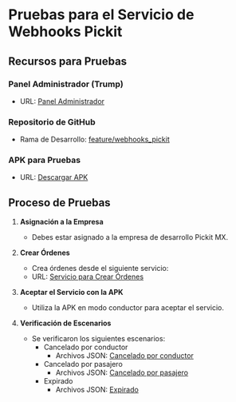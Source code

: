 # Pruebas para el Servicio de Webhooks Pickit

## Recursos para Pruebas

### Panel Administrador (Trump)
- URL: [Panel Administrador](https://temp-feature-webhooks-pickit.thetrancon.com/trump)

### Repositorio de GitHub
- Rama de Desarrollo: [feature/webhooks_pickit](https://github.com/picap-inc/picap/tree/feature/webhooks_pickit)

### APK para Pruebas
- URL: [Descargar APK](https://drive.google.com/file/d/1dxGziMkmHuNK7dV_UvT9MDRwFJaCe8HU/view?usp=sharing)

## Proceso de Pruebas

1. **Asignación a la Empresa**
   - Debes estar asignado a la empresa de desarrollo Pickit MX.

2. **Crear Órdenes**
   - Crea órdenes desde el siguiente servicio:
   - URL: [Servicio para Crear Órdenes](https://documenter.getpostman.com/view/27309838/2sA3dxFCRR)

3. **Aceptar el Servicio con la APK**
   - Utiliza la APK en modo conductor para aceptar el servicio.

4. **Verificación de Escenarios**
   - Se verificaron los siguientes escenarios:
     - Cancelado por conductor
       - Archivos JSON: [Cancelado por conductor](https://github.com/vurquides/evidence-webhooks-pickit/tree/master/cancelado_por_conductor)
     - Cancelado por pasajero
       - Archivos JSON: [Cancelado por pasajero](https://github.com/vurquides/evidence-webhooks-pickit/tree/master/cancelado_por_pasajero)
     - Expirado
       - Archivos JSON: [Expirado](https://github.com/vurquides/evidence-webhooks-pickit/tree/master/expirado)
